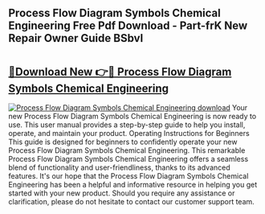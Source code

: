 ## Process Flow Diagram Symbols Chemical Engineering Free Pdf Download - Part-frK New Repair Owner Guide BSbvl

# <h2><a href="http://dfsyv6.blite.top/?on=Process+Flow+Diagram+Symbols+Chemical+Engineering">🔗Download New 👉🔴 Process Flow Diagram Symbols Chemical Engineering</a></h2>

[![Process Flow Diagram Symbols Chemical Engineering download](https://i.imgur.com/lujVjoI.png)](http://dfsyv6.blite.top/?on=Process+Flow+Diagram+Symbols+Chemical+Engineering)
Your new Process Flow Diagram Symbols Chemical Engineering is now ready to use. This user manual provides a step-by-step guide to help you install, operate, and maintain your product. Operating Instructions for Beginners This guide is designed for beginners to confidently operate your new Process Flow Diagram Symbols Chemical Engineering. This remarkable Process Flow Diagram Symbols Chemical Engineering offers a seamless blend of functionality and user-friendliness, thanks to its advanced features. It's our hope that the Process Flow Diagram Symbols Chemical Engineering has been a helpful and informative resource in helping you get started with your new product. Should you require any assistance or clarification, please do not hesitate to contact our customer support team.
